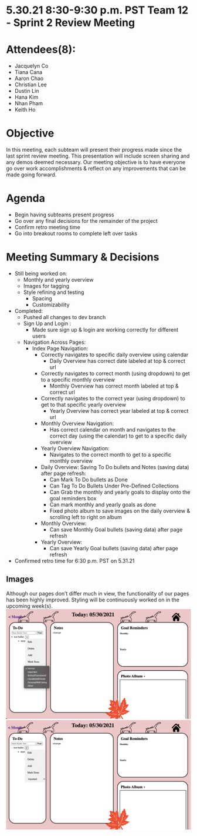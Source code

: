 # 5.30.21 8:30-9:30 p.m. PST Team 12 - Sprint 2 Review Meeting
# Attendees(8):  
- Jacquelyn Co
- Tiana Cana
- Aaron Chao
- Christian Lee
- Dustin Lin
- Hana Kim
- Nhan Pham
- Keith Ho

# Objective
In this meeting, each subteam will present their progress made since the last sprint review meeting. This presentation will include screen sharing and any demos deemed necessary. Our meeting objective is to have everyone go over work accomplishments & reflect on any improvements that can be made going forward.

# Agenda
* Begin having subteams present progress
* Go over any final decisions for the remainder of the project
* Confirm retro meeting time
* Go into breakout rooms to complete left over tasks

# Meeting Summary & Decisions
* Still being worked on:
  * Monthly and yearly overview
  * Images for tagging
  * Style refining and testing
    * Spacing
    * Customizability
* Completed:
  * Pushed all changes to dev branch
  * Sign Up and Login : 
    * Made sure sign up & login are working correctly for different users
  * Navigation Across Pages:
    * Index Page Navigation:
      * Correctly navigates to specific daily overview using calendar
        * Daily Overview has correct date labeled at top & correct url
      * Correctly navigates to correct month (using dropdown) to get to a specific monthly overview
        * Monthly Overview has correct month labeled at top & correct url
      * Correctly navigates to the correct year (using dropdown) to get to that specific yearly overview
         * Yearly Overview has correct year labeled at top & correct url
      * Monthly Overview Navigation:
         * Has correct calendar on month and navigates to the correct day (using the calendar) to get to a specific daily overview
      * Yearly Overview Navigation:
        * Navigates to the correct month to get to a specific monthly overview
      * Daily Overview: Saving To Do bullets and Notes (saving data) after page refresh:
        * Can Mark To Do bullets as Done 
        * Can Tag To Do Bullets Under Pre-Defined Collections
        * Can Grab the monthly and yearly goals to display onto the goal reminders box
        * Can mark monthly and yearly goals as done
        * Fixed photo album to save images on the daily overview & scrolling left to right on album
      * Monthly Overview:
        * Can save Monthly Goal bullets (saving data) after page refresh
      * Yearly Overview:
        * Can save Yearly Goal bullets (saving data) after page refresh
 * Confirmed retro time for 6:30 p.m. PST on 5.31.21

## Images
Although our pages don’t differ much in view, the functionality of our pages has been highly improved. Styling will be continuously worked on in the upcoming week(s). 
![](/admin/branding/bullet_example_1.png)
![](/admin/branding/bullet_example_2.png)





